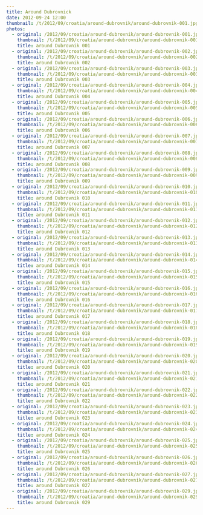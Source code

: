 ```yaml
---
title: Around Dubrovnick
date: 2012-09-24 12:00
thumbnail: /t/2012/09/croatia/around-dubrovnik/around-dubrovnik-001.jpg
photos:
  - original: /2012/09/croatia/around-dubrovnik/around-dubrovnik-001.jpg
    thumbnail: /t/2012/09/croatia/around-dubrovnik/around-dubrovnik-001.jpg
    title: around Dubrovnik 001
  - original: /2012/09/croatia/around-dubrovnik/around-dubrovnik-002.jpg
    thumbnail: /t/2012/09/croatia/around-dubrovnik/around-dubrovnik-002.jpg
    title: around Dubrovnik 002
  - original: /2012/09/croatia/around-dubrovnik/around-dubrovnik-003.jpg
    thumbnail: /t/2012/09/croatia/around-dubrovnik/around-dubrovnik-003.jpg
    title: around Dubrovnik 003
  - original: /2012/09/croatia/around-dubrovnik/around-dubrovnik-004.jpg
    thumbnail: /t/2012/09/croatia/around-dubrovnik/around-dubrovnik-004.jpg
    title: around Dubrovnik 004
  - original: /2012/09/croatia/around-dubrovnik/around-dubrovnik-005.jpg
    thumbnail: /t/2012/09/croatia/around-dubrovnik/around-dubrovnik-005.jpg
    title: around Dubrovnik 005
  - original: /2012/09/croatia/around-dubrovnik/around-dubrovnik-006.jpg
    thumbnail: /t/2012/09/croatia/around-dubrovnik/around-dubrovnik-006.jpg
    title: around Dubrovnik 006
  - original: /2012/09/croatia/around-dubrovnik/around-dubrovnik-007.jpg
    thumbnail: /t/2012/09/croatia/around-dubrovnik/around-dubrovnik-007.jpg
    title: around Dubrovnik 007
  - original: /2012/09/croatia/around-dubrovnik/around-dubrovnik-008.jpg
    thumbnail: /t/2012/09/croatia/around-dubrovnik/around-dubrovnik-008.jpg
    title: around Dubrovnik 008
  - original: /2012/09/croatia/around-dubrovnik/around-dubrovnik-009.jpg
    thumbnail: /t/2012/09/croatia/around-dubrovnik/around-dubrovnik-009.jpg
    title: around Dubrovnik 009
  - original: /2012/09/croatia/around-dubrovnik/around-dubrovnik-010.jpg
    thumbnail: /t/2012/09/croatia/around-dubrovnik/around-dubrovnik-010.jpg
    title: around Dubrovnik 010
  - original: /2012/09/croatia/around-dubrovnik/around-dubrovnik-011.jpg
    thumbnail: /t/2012/09/croatia/around-dubrovnik/around-dubrovnik-011.jpg
    title: around Dubrovnik 011
  - original: /2012/09/croatia/around-dubrovnik/around-dubrovnik-012.jpg
    thumbnail: /t/2012/09/croatia/around-dubrovnik/around-dubrovnik-012.jpg
    title: around Dubrovnik 012
  - original: /2012/09/croatia/around-dubrovnik/around-dubrovnik-013.jpg
    thumbnail: /t/2012/09/croatia/around-dubrovnik/around-dubrovnik-013.jpg
    title: around Dubrovnik 013
  - original: /2012/09/croatia/around-dubrovnik/around-dubrovnik-014.jpg
    thumbnail: /t/2012/09/croatia/around-dubrovnik/around-dubrovnik-014.jpg
    title: around Dubrovnik 014
  - original: /2012/09/croatia/around-dubrovnik/around-dubrovnik-015.jpg
    thumbnail: /t/2012/09/croatia/around-dubrovnik/around-dubrovnik-015.jpg
    title: around Dubrovnik 015
  - original: /2012/09/croatia/around-dubrovnik/around-dubrovnik-016.jpg
    thumbnail: /t/2012/09/croatia/around-dubrovnik/around-dubrovnik-016.jpg
    title: around Dubrovnik 016
  - original: /2012/09/croatia/around-dubrovnik/around-dubrovnik-017.jpg
    thumbnail: /t/2012/09/croatia/around-dubrovnik/around-dubrovnik-017.jpg
    title: around Dubrovnik 017
  - original: /2012/09/croatia/around-dubrovnik/around-dubrovnik-018.jpg
    thumbnail: /t/2012/09/croatia/around-dubrovnik/around-dubrovnik-018.jpg
    title: around Dubrovnik 018
  - original: /2012/09/croatia/around-dubrovnik/around-dubrovnik-019.jpg
    thumbnail: /t/2012/09/croatia/around-dubrovnik/around-dubrovnik-019.jpg
    title: around Dubrovnik 019
  - original: /2012/09/croatia/around-dubrovnik/around-dubrovnik-020.jpg
    thumbnail: /t/2012/09/croatia/around-dubrovnik/around-dubrovnik-020.jpg
    title: around Dubrovnik 020
  - original: /2012/09/croatia/around-dubrovnik/around-dubrovnik-021.jpg
    thumbnail: /t/2012/09/croatia/around-dubrovnik/around-dubrovnik-021.jpg
    title: around Dubrovnik 021
  - original: /2012/09/croatia/around-dubrovnik/around-dubrovnik-022.jpg
    thumbnail: /t/2012/09/croatia/around-dubrovnik/around-dubrovnik-022.jpg
    title: around Dubrovnik 022
  - original: /2012/09/croatia/around-dubrovnik/around-dubrovnik-023.jpg
    thumbnail: /t/2012/09/croatia/around-dubrovnik/around-dubrovnik-023.jpg
    title: around Dubrovnik 023
  - original: /2012/09/croatia/around-dubrovnik/around-dubrovnik-024.jpg
    thumbnail: /t/2012/09/croatia/around-dubrovnik/around-dubrovnik-024.jpg
    title: around Dubrovnik 024
  - original: /2012/09/croatia/around-dubrovnik/around-dubrovnik-025.jpg
    thumbnail: /t/2012/09/croatia/around-dubrovnik/around-dubrovnik-025.jpg
    title: around Dubrovnik 025
  - original: /2012/09/croatia/around-dubrovnik/around-dubrovnik-026.jpg
    thumbnail: /t/2012/09/croatia/around-dubrovnik/around-dubrovnik-026.jpg
    title: around Dubrovnik 026
  - original: /2012/09/croatia/around-dubrovnik/around-dubrovnik-027.jpg
    thumbnail: /t/2012/09/croatia/around-dubrovnik/around-dubrovnik-027.jpg
    title: around Dubrovnik 027
  - original: /2012/09/croatia/around-dubrovnik/around-dubrovnik-029.jpg
    thumbnail: /t/2012/09/croatia/around-dubrovnik/around-dubrovnik-029.jpg
    title: around Dubrovnik 029
---
```

